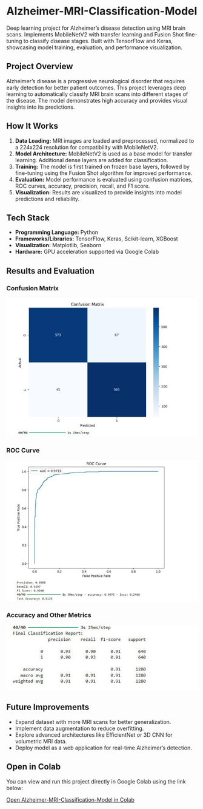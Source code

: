 # Alzheimer-MRI-Classification-Model

Deep learning project for Alzheimer’s disease detection using MRI brain scans. Implements MobileNetV2 with transfer learning and Fusion Shot fine-tuning to classify disease stages. Built with TensorFlow and Keras, showcasing model training, evaluation, and performance visualization.

## Project Overview

Alzheimer’s disease is a progressive neurological disorder that requires early detection for better patient outcomes. This project leverages deep learning to automatically classify MRI brain scans into different stages of the disease. The model demonstrates high accuracy and provides visual insights into its predictions.

## How It Works

1. **Data Loading:** MRI images are loaded and preprocessed, normalized to a 224x224 resolution for compatibility with MobileNetV2.
2. **Model Architecture:** MobileNetV2 is used as a base model for transfer learning. Additional dense layers are added for classification.
3. **Training:** The model is first trained on frozen base layers, followed by fine-tuning using the Fusion Shot algorithm for improved performance.
4. **Evaluation:** Model performance is evaluated using confusion matrices, ROC curves, accuracy, precision, recall, and F1 score.
5. **Visualization:** Results are visualized to provide insights into model predictions and reliability.

## Tech Stack

- **Programming Language:** Python  
- **Frameworks/Libraries:** TensorFlow, Keras, Scikit-learn, XGBoost  
- **Visualization:** Matplotlib, Seaborn  
- **Hardware:** GPU acceleration supported via Google Colab  

## Results and Evaluation

### Confusion Matrix
![Confusion Matrix](Images/confusion_matrix.jpeg)

### ROC Curve
![ROC Curve](Images/ROC_curve.jpeg)

### Accuracy and Other Metrics
![Accuracy and Metrics](Images/Accuracy_and_other_metrics.jpeg)

## Future Improvements

- Expand dataset with more MRI scans for better generalization.  
- Implement data augmentation to reduce overfitting.  
- Explore advanced architectures like EfficientNet or 3D CNN for volumetric MRI data.  
- Deploy model as a web application for real-time Alzheimer’s detection.

## Open in Colab

You can view and run this project directly in Google Colab using the link below:

[Open Alzheimer-MRI-Classification-Model in Colab](https://colab.research.google.com/drive/1PAqIEbFVRWwwnc-bPzszbgWkVESmKrWT?usp=sharing)
